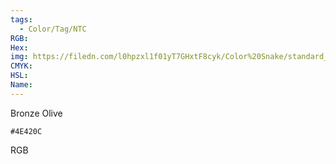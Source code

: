 ```yaml
---
tags:
  - Color/Tag/NTC
RGB:
Hex:
img: https://filedn.com/l0hpzxl1f01yT7GHxtF8cyk/Color%20Snake/standard_csv_to_svg/4E420C.svg
CMYK:
HSL:
Name:
---
```

Bronze Olive
```palette
#4E420C
```
RGB
